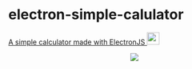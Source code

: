 # electron-simple-calulator

<a href="https://github.com/AfiCookie/electron-simple-calulator/releases/download/0.0.4/SimpleCalculatorInstaller.exe" />
<p>A simple calculator made with ElectronJS
<img width="25" src="https://upload.wikimedia.org/wikipedia/commons/thumb/9/91/Electron_Software_Framework_Logo.svg/1200px-Electron_Software_Framework_Logo.svg.png"></img></a>
                     </p>


<a href="https://github.com/AfiCookie/electron-simple-calulator/releases/download/0.0.4/SimpleCalculatorInstaller.exe" />
<p align="center"><img align="center" src="https://i.imgur.com/ujuyDqs.png"></img></p>
